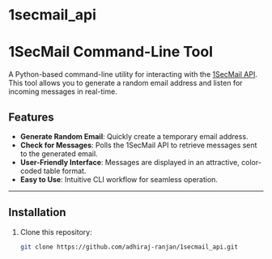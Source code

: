 # 1secmail_api

# 1SecMail Command-Line Tool

A Python-based command-line utility for interacting with the [1SecMail API](https://www.1secmail.com/api/). This tool allows you to generate a random email address and listen for incoming messages in real-time.

## Features

- **Generate Random Email**: Quickly create a temporary email address.
- **Check for Messages**: Polls the 1SecMail API to retrieve messages sent to the generated email.
- **User-Friendly Interface**: Messages are displayed in an attractive, color-coded table format.
- **Easy to Use**: Intuitive CLI workflow for seamless operation.

---

## Installation

1. Clone this repository:
   ```bash
   git clone https://github.com/adhiraj-ranjan/1secmail_api.git
